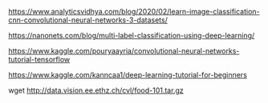 https://www.analyticsvidhya.com/blog/2020/02/learn-image-classification-cnn-convolutional-neural-networks-3-datasets/

https://nanonets.com/blog/multi-label-classification-using-deep-learning/

https://www.kaggle.com/pouryaayria/convolutional-neural-networks-tutorial-tensorflow

https://www.kaggle.com/kanncaa1/deep-learning-tutorial-for-beginners

wget http://data.vision.ee.ethz.ch/cvl/food-101.tar.gz


